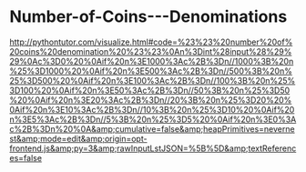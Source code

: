 # Number-of-Coins---Denominations
http://pythontutor.com/visualize.html#code=%23%23%20number%20of%20coins%20denomination%20%23%23%0An%3Dint%28input%28%29%29%0Ac%3D0%20%0Aif%20n%3E1000%3Ac%2B%3Dn//1000%3B%20n%25%3D1000%20%0Aif%20n%3E500%3Ac%2B%3Dn//500%3B%20n%25%3D500%20%0Aif%20n%3E100%3Ac%2B%3Dn//100%3B%20n%25%3D100%20%0Aif%20n%3E50%3Ac%2B%3Dn//50%3B%20n%25%3D50%20%0Aif%20n%3E20%3Ac%2B%3Dn//20%3B%20n%25%3D20%20%0Aif%20n%3E10%3Ac%2B%3Dn//10%3B%20n%25%3D10%20%0Aif%20n%3E5%3Ac%2B%3Dn//5%3B%20n%25%3D5%20%0Aif%20n%3E0%3Ac%2B%3Dn%20%0A&amp;cumulative=false&amp;heapPrimitives=nevernest&amp;mode=edit&amp;origin=opt-frontend.js&amp;py=3&amp;rawInputLstJSON=%5B%5D&amp;textReferences=false
